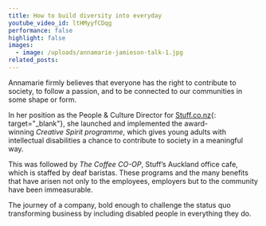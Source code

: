 ```yaml
---
title: How to build diversity into everyday
youtube_video_id: ltHMyyfCDqg
performance: false
highlight: false
images:
  - image: /uploads/annamarie-jamieson-talk-1.jpg
related_posts:
---
```


Annamarie firmly believes that everyone has the right to contribute to society, to follow a passion, and to be connected to our communities in some shape or form.

In her position as the People & Culture Director for&nbsp;[Stuff.co.nz](http://stuff.co.nz/){: target="_blank"}, she launched and implemented the award-winning&nbsp;*Creative Spirit programme*, which gives young adults with intellectual disabilities a chance to contribute to society in a meaningful way.

This was followed by&nbsp;*The Coffee CO-OP*, Stuff’s Auckland office cafe, which is staffed by deaf baristas. These programs and the many benefits that have arisen not only to the employees, employers but to the community have been immeasurable.

The journey of a company, bold enough to challenge the status quo transforming business by including disabled people in everything they do.